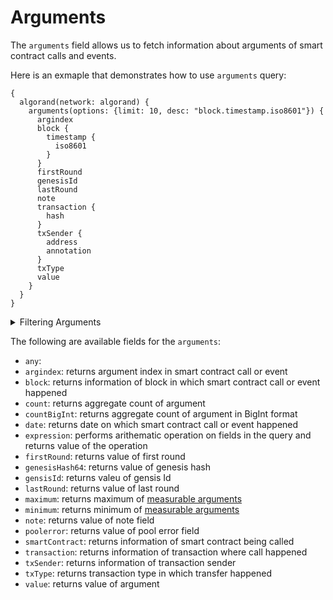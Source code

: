 
# Arguments

The `arguments` field allows us to fetch information about arguments of smart contract calls and events.

Here is an exmaple that demonstrates how to use `arguments` query:

```
{
  algorand(network: algorand) {
    arguments(options: {limit: 10, desc: "block.timestamp.iso8601"}) {
      argindex
      block {
        timestamp {
          iso8601
        }
      }
      firstRound
      genesisId
      lastRound
      note
      transaction {
        hash
      }
      txSender {
        address
        annotation
      }
      txType
      value
    }
  }
}
```

<details>
<summary>Filtering Arguments</summary>

Arguments can be filtered using following arguments:

- `any`:
- `argindex`: Filter by index of the arugment in the call
- `argument`: Filter by specific argument of smart contract method or event
- `caller`: Filter address of the caller
- `date`: Filter by date in range, list or just date when smart contract call or event happened
- `height`: Filter by when smart contract call or event happened
- `options`: Filter returned data by ordering, limiting, and constraining it.
- `reference`: 
- `smartContractAddress`: Filter by smart contract address where smart contract call or event happened
- `time`: Filter by time in range, list or just time when smart contract call or event happened
- `txFrom`: Filter by address which executed transaction in which smart contract call or event happened
- `txHash`: Filter by hash of transaction in which smart contract call or event happened
- `txIndex`: Filter by index of transaction in the block, in which smart contract call or event happened
- `txType`: Filter by type of transaction in which smart contract call or event happened
- `value`: Filter by value of argument

</details>

The following are available fields for the `arguments`:

- `any`:
- `argindex`: returns argument index in smart contract call or event
- `block`: returns information of block in which smart contract call or event happened
- `count`: returns aggregate count of argument
- `countBigInt`: returns aggregate count of argument in BigInt format
- `date`: returns date on which smart contract call or event happened
- `expression`: performs arithematic operation on fields in the query and returns value of the operation
- `firstRound`: returns value of first round
- `genesisHash64`: returns value of genesis hash
- `gensisId`: returns valeu of gensis Id
- `lastRound`: returns value of last round
- `maximum`: returns maximum of [measurable arguments](/v1/docs/graphql-reference/enums/algorand-arguments-measureable/)
- `minimum`: returns minimum of [measurable arguments](/v1/docs/graphql-reference/enums/algorand-arguments-measureable/)
- `note`: returns value of note field
- `poolerror`: returns value of pool error field
- `smartContract`: returns information of smart contract being called
- `transaction`: returns information of transaction where call happened
- `txSender`: returns information of transaction sender
- `txType`: returns transaction type in which transfer happened
- `value`: returns value of argument